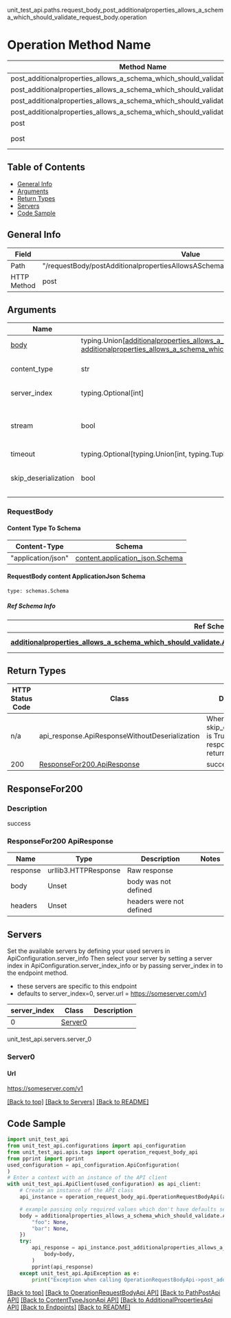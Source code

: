 unit_test_api.paths.request_body_post_additionalproperties_allows_a_schema_which_should_validate_request_body.operation
# Operation Method Name

| Method Name | Api Class | Notes |
| ----------- | --------- | ----- |
| post_additionalproperties_allows_a_schema_which_should_validate_request_body | [OperationRequestBodyApi](../../apis/tags/operation_request_body_api.md) | This api is only for tag=operation.requestBody |
| post_additionalproperties_allows_a_schema_which_should_validate_request_body | [PathPostApi](../../apis/tags/path_post_api.md) | This api is only for tag=path.post |
| post_additionalproperties_allows_a_schema_which_should_validate_request_body | [ContentTypeJsonApi](../../apis/tags/content_type_json_api.md) | This api is only for tag=contentType_json |
| post_additionalproperties_allows_a_schema_which_should_validate_request_body | [AdditionalPropertiesApi](../../apis/tags/additional_properties_api.md) | This api is only for tag=additionalProperties |
| post | ApiForPost | This api is only for this endpoint |
| post | RequestBodyPostAdditionalpropertiesAllowsASchemaWhichShouldValidateRequestBody | This api is only for path=/requestBody/postAdditionalpropertiesAllowsASchemaWhichShouldValidateRequestBody |

## Table of Contents
- [General Info](#general-info)
- [Arguments](#arguments)
- [Return Types](#return-types)
- [Servers](#servers)
- [Code Sample](#code-sample)

## General Info
| Field | Value |
| ----- | ----- |
| Path | "/requestBody/postAdditionalpropertiesAllowsASchemaWhichShouldValidateRequestBody" |
| HTTP Method | post |

## Arguments

Name | Type | Description  | Notes
------------- | ------------- | ------------- | -------------
[body](#requestbody) | typing.Union[[additionalproperties_allows_a_schema_which_should_validate.AdditionalpropertiesAllowsASchemaWhichShouldValidateDictInput](../../components/schema/additionalproperties_allows_a_schema_which_should_validate.md#additionalpropertiesallowsaschemawhichshouldvalidatedictinput), [additionalproperties_allows_a_schema_which_should_validate.AdditionalpropertiesAllowsASchemaWhichShouldValidateDict](../../components/schema/additionalproperties_allows_a_schema_which_should_validate.md#additionalpropertiesallowsaschemawhichshouldvalidatedict)] | required |
content_type | str | optional, default is 'application/json' | Selects the schema and serialization of the request body. value must be one of ['application/json']
server_index | typing.Optional[int] | default is None | Allows one to select a different [server](#servers). If not None, must be one of [0]
stream | bool | default is False | if True then the response.content will be streamed and loaded from a file like object. When downloading a file, set this to True to force the code to deserialize the content to a FileSchema file
timeout | typing.Optional[typing.Union[int, typing.Tuple]] | default is None | the timeout used by the rest client
skip_deserialization | bool | default is False | when True, headers and body will be unset and an instance of api_response.ApiResponseWithoutDeserialization will be returned

### RequestBody

#### Content Type To Schema
Content-Type | Schema
------------ | -------
"application/json" | [content.application_json.Schema](#requestbody-content-applicationjson-schema)

#### RequestBody content ApplicationJson Schema
```
type: schemas.Schema
```

##### Ref Schema Info
Ref Schema | Input Type | Output Type
---------- | ---------- | -----------
[**additionalproperties_allows_a_schema_which_should_validate.AdditionalpropertiesAllowsASchemaWhichShouldValidate**](../../components/schema/additionalproperties_allows_a_schema_which_should_validate.md) | [additionalproperties_allows_a_schema_which_should_validate.AdditionalpropertiesAllowsASchemaWhichShouldValidateDictInput](../../components/schema/additionalproperties_allows_a_schema_which_should_validate.md#additionalpropertiesallowsaschemawhichshouldvalidatedictinput), [additionalproperties_allows_a_schema_which_should_validate.AdditionalpropertiesAllowsASchemaWhichShouldValidateDict](../../components/schema/additionalproperties_allows_a_schema_which_should_validate.md#additionalpropertiesallowsaschemawhichshouldvalidatedict) | [additionalproperties_allows_a_schema_which_should_validate.AdditionalpropertiesAllowsASchemaWhichShouldValidateDict](../../components/schema/additionalproperties_allows_a_schema_which_should_validate.md#additionalpropertiesallowsaschemawhichshouldvalidatedict)

## Return Types

HTTP Status Code | Class | Description
------------- | ------------- | -------------
n/a | api_response.ApiResponseWithoutDeserialization | When skip_deserialization is True this response is returned
200 | [ResponseFor200.ApiResponse](#responsefor200-apiresponse) | success

## ResponseFor200

### Description
success

### ResponseFor200 ApiResponse
Name | Type | Description  | Notes
------------- | ------------- | ------------- | -------------
response | urllib3.HTTPResponse | Raw response |
body | Unset | body was not defined |
headers | Unset | headers were not defined |

## Servers

Set the available servers by defining your used servers in ApiConfiguration.server_info
Then select your server by setting a server index in ApiConfiguration.server_index_info or by
passing server_index in to the endpoint method.
- these servers are specific to this endpoint
- defaults to server_index=0, server.url = https://someserver.com/v1

server_index | Class | Description
------------ | ----- | ------------
0 | [Server0](#server0) |

unit_test_api.servers.server_0
### Server0

#### Url
https://someserver.com/v1

[[Back to top]](#top) [[Back to Servers]](../../README.md#Servers) [[Back to README]](../../README.md)

## Code Sample

```python
import unit_test_api
from unit_test_api.configurations import api_configuration
from unit_test_api.apis.tags import operation_request_body_api
from pprint import pprint
used_configuration = api_configuration.ApiConfiguration(
)
# Enter a context with an instance of the API client
with unit_test_api.ApiClient(used_configuration) as api_client:
    # Create an instance of the API class
    api_instance = operation_request_body_api.OperationRequestBodyApi(api_client)

    # example passing only required values which don't have defaults set
    body = additionalproperties_allows_a_schema_which_should_validate.AdditionalpropertiesAllowsASchemaWhichShouldValidate.validate({
        "foo": None,
        "bar": None,
    })
    try:
        api_response = api_instance.post_additionalproperties_allows_a_schema_which_should_validate_request_body(
            body=body,
        )
        pprint(api_response)
    except unit_test_api.ApiException as e:
        print("Exception when calling OperationRequestBodyApi->post_additionalproperties_allows_a_schema_which_should_validate_request_body: %s\n" % e)
```

[[Back to top]](#top)
[[Back to OperationRequestBodyApi API]](../../apis/tags/operation_request_body_api.md)
[[Back to PathPostApi API]](../../apis/tags/path_post_api.md)
[[Back to ContentTypeJsonApi API]](../../apis/tags/content_type_json_api.md)
[[Back to AdditionalPropertiesApi API]](../../apis/tags/additional_properties_api.md)
[[Back to Endpoints]](../../../README.md#Endpoints) [[Back to README]](../../../README.md)